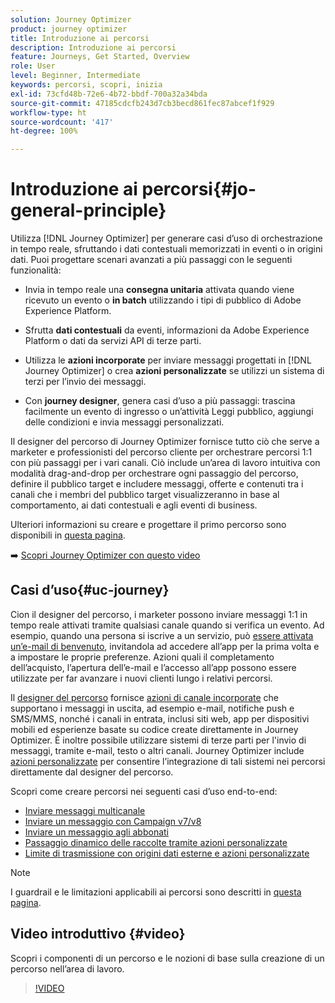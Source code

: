 ```yaml
---
solution: Journey Optimizer
product: journey optimizer
title: Introduzione ai percorsi
description: Introduzione ai percorsi
feature: Journeys, Get Started, Overview
role: User
level: Beginner, Intermediate
keywords: percorsi, scopri, inizia
exl-id: 73cfd48b-72e6-4b72-bbdf-700a32a34bda
source-git-commit: 47185cdcfb243d7cb3becd861fec87abcef1f929
workflow-type: ht
source-wordcount: '417'
ht-degree: 100%

---
```



# Introduzione ai percorsi{#jo-general-principle}

Utilizza [!DNL Journey Optimizer] per generare casi d’uso di orchestrazione in tempo reale, sfruttando i dati contestuali memorizzati in eventi o in origini dati. Puoi progettare scenari avanzati a più passaggi con le seguenti funzionalità:

* Invia in tempo reale una **consegna unitaria** attivata quando viene ricevuto un evento o **in batch** utilizzando i tipi di pubblico di Adobe Experience Platform.

* Sfrutta **dati contestuali** da eventi, informazioni da Adobe Experience Platform o dati da servizi API di terze parti.

* Utilizza le **azioni incorporate** per inviare messaggi progettati in [!DNL Journey Optimizer] o crea **azioni personalizzate** se utilizzi un sistema di terzi per l’invio dei messaggi.

* Con **journey designer**, genera casi d’uso a più passaggi: trascina facilmente un evento di ingresso o un’attività Leggi pubblico, aggiungi delle condizioni e invia messaggi personalizzati.

Il designer del percorso di Journey Optimizer fornisce tutto ciò che serve a marketer e professionisti del percorso cliente per orchestrare percorsi 1:1 con più passaggi per i vari canali. Ciò include un’area di lavoro intuitiva con modalità drag-and-drop per orchestrare ogni passaggio del percorso, definire il pubblico target e includere messaggi, offerte e contenuti tra i canali che i membri del pubblico target visualizzeranno in base al comportamento, ai dati contestuali e agli eventi di business.

Ulteriori informazioni su creare e progettare il primo percorso sono disponibili in [questa pagina](journey-gs.md).

➡️ [Scopri Journey Optimizer con questo video](#video)

## Casi d’uso{#uc-journey}

Cion il designer del percorso, i marketer possono inviare messaggi 1:1 in tempo reale attivati tramite qualsiasi canale quando si verifica un evento. Ad esempio, quando una persona si iscrive a un servizio, può [essere attivata un’e-mail di benvenuto](message-to-subscribers-uc.md), invitandola ad accedere all’app per la prima volta e a impostare le proprie preferenze. Azioni quali il completamento dell’acquisto, l’apertura dell’e-mail e l’accesso all’app possono essere utilizzate per far avanzare i nuovi clienti lungo i relativi percorsi.

Il [designer del percorso](using-the-journey-designer.md) fornisce [azioni di canale incorporate](journeys-message.md) che supportano i messaggi in uscita, ad esempio e-mail, notifiche push e SMS/MMS, nonché i canali in entrata, inclusi siti web, app per dispositivi mobili ed esperienze basate su codice create direttamente in Journey Optimizer. È inoltre possibile utilizzare sistemi di terze parti per l&#39;invio di messaggi, tramite e-mail, testo o altri canali. Journey Optimizer include [azioni personalizzate](using-custom-actions.md) per consentire l’integrazione di tali sistemi nei percorsi direttamente dal designer del percorso.

Scopri come creare percorsi nei seguenti casi d’uso end-to-end:

* [Inviare messaggi multicanale](journeys-uc.md)
* [Inviare un messaggio con Campaign v7/v8](ajo-ac.md)
* [Inviare un messaggio agli abbonati](message-to-subscribers-uc.md)
* [Passaggio dinamico delle raccolte tramite azioni personalizzate](collections.md)
* [Limite di trasmissione con origini dati esterne e azioni personalizzate](limit-throughput.md)

>[!NOTE]
>
>I guardrail e le limitazioni applicabili ai percorsi sono descritti in [questa pagina](../start/guardrails.md).

## Video introduttivo {#video}

Scopri i componenti di un percorso e le nozioni di base sulla creazione di un percorso nell’area di lavoro.

>[!VIDEO](https://video.tv.adobe.com/v/3424996?quality=12)

